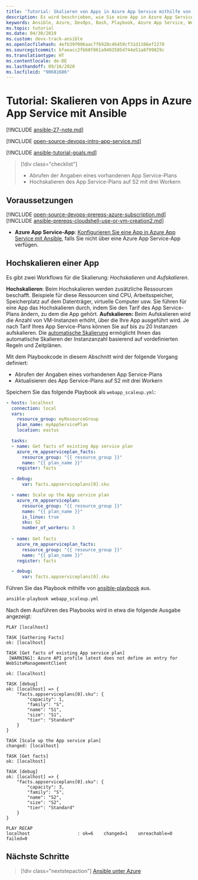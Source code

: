 ```yaml
---
title: 'Tutorial: Skalieren von Apps in Azure App Service mithilfe von Ansible'
description: Es wird beschrieben, wie Sie eine App in Azure App Service hochskalieren.
keywords: Ansible, Azure, DevOps, Bash, Playbook, Azure App Service, Web-App, skalieren, Java
ms.topic: tutorial
ms.date: 04/30/2019
ms.custom: devx-track-ansible
ms.openlocfilehash: 4efb39f006aac7f6928c46459cf31d1106ef2270
ms.sourcegitcommit: bfaeacc2fb68f861a9403585d744e51a8f99829c
ms.translationtype: HT
ms.contentlocale: de-DE
ms.lasthandoff: 09/16/2020
ms.locfileid: "90681686"
---
```

# <a name="tutorial-scale-apps-in-azure-app-service-using-ansible"></a>Tutorial: Skalieren von Apps in Azure App Service mit Ansible

[!INCLUDE [ansible-27-note.md](includes/ansible-27-note.md)]

[!INCLUDE [open-source-devops-intro-app-service.md](../includes/open-source-devops-intro-app-service.md)]

[!INCLUDE [ansible-tutorial-goals.md](includes/ansible-tutorial-goals.md)]

> [!div class="checklist"]
>
> * Abrufen der Angaben eines vorhandenen App Service-Plans
> * Hochskalieren des App Service-Plans auf S2 mit drei Workern

## <a name="prerequisites"></a>Voraussetzungen

[!INCLUDE [open-source-devops-prereqs-azure-subscription.md](../includes/open-source-devops-prereqs-azure-subscription.md)]
[!INCLUDE [ansible-prereqs-cloudshell-use-or-vm-creation2.md](includes/ansible-prereqs-cloudshell-use-or-vm-creation2.md)]
- **Azure App Service-App**: [Konfigurieren Sie eine App in Azure App Service mit Ansible](azure-web-apps-configure.md), falls Sie nicht über eine Azure App Service-App verfügen.

## <a name="scale-up-an-app"></a>Hochskalieren einer App

Es gibt zwei Workflows für die Skalierung: *Hochskalieren* und *Aufskalieren*.

**Hochskalieren**: Beim Hochskalieren werden zusätzliche Ressourcen beschafft. Beispiele für diese Ressourcen sind CPU, Arbeitsspeicher, Speicherplatz auf dem Datenträger, virtuelle Computer usw. Sie führen für eine App das Hochskalieren durch, indem Sie den Tarif des App Service-Plans ändern, zu dem die App gehört. 
**Aufskalieren:** Beim Aufskalieren wird die Anzahl von VM-Instanzen erhöht, über die Ihre App ausgeführt wird. Je nach Tarif Ihres App Service-Plans können Sie auf bis zu 20 Instanzen aufskalieren. Die [automatische Skalierung](/azure/azure-monitor/platform/autoscale-get-started) ermöglicht Ihnen das automatische Skalieren der Instanzanzahl basierend auf vordefinierten Regeln und Zeitplänen.

Mit dem Playbookcode in diesem Abschnitt wird der folgende Vorgang definiert:

* Abrufen der Angaben eines vorhandenen App Service-Plans
* Aktualisieren des App Service-Plans auf S2 mit drei Workern

Speichern Sie das folgende Playbook als `webapp_scaleup.yml`:

```yml
- hosts: localhost
  connection: local
  vars:
    resource_group: myResourceGroup
    plan_name: myAppServicePlan
    location: eastus

  tasks:
  - name: Get facts of existing App service plan
    azure_rm_appserviceplan_facts:
      resource_group: "{{ resource_group }}"
      name: "{{ plan_name }}"
    register: facts

  - debug: 
      var: facts.appserviceplans[0].sku

  - name: Scale up the App service plan
    azure_rm_appserviceplan:
      resource_group: "{{ resource_group }}"
      name: "{{ plan_name }}"
      is_linux: true
      sku: S2
      number_of_workers: 3
      
  - name: Get facts
    azure_rm_appserviceplan_facts:
      resource_group: "{{ resource_group }}"
      name: "{{ plan_name }}"
    register: facts

  - debug: 
      var: facts.appserviceplans[0].sku
```

Führen Sie das Playbook mithilfe von [ansible-playbook](https://docs.ansible.com/ansible/latest/cli/ansible-playbook.html) aus.

```bash
ansible-playbook webapp_scaleup.yml
```

Nach dem Ausführen des Playbooks wird in etwa die folgende Ausgabe angezeigt:

```Output
PLAY [localhost] 

TASK [Gathering Facts] 
ok: [localhost]

TASK [Get facts of existing App service plan] 
 [WARNING]: Azure API profile latest does not define an entry for WebSiteManagementClient

ok: [localhost]

TASK [debug] 
ok: [localhost] => {
    "facts.appserviceplans[0].sku": {
        "capacity": 1,
        "family": "S",
        "name": "S1",
        "size": "S1",
        "tier": "Standard"
    }
}

TASK [Scale up the App service plan] 
changed: [localhost]

TASK [Get facts] 
ok: [localhost]

TASK [debug] 
ok: [localhost] => {
    "facts.appserviceplans[0].sku": {
        "capacity": 3,
        "family": "S",
        "name": "S2",
        "size": "S2",
        "tier": "Standard"
    }
}

PLAY RECAP 
localhost                  : ok=6    changed=1    unreachable=0    failed=0 
```

## <a name="next-steps"></a>Nächste Schritte

> [!div class="nextstepaction"] 
> [Ansible unter Azure](/azure/ansible/)